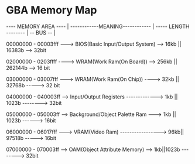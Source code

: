 # GBA Memory Map

----  MEMORY AREA  ---- | ------------MEANING------------ | ----- LENGTH -------- | -- BUS -- |
                        
00000000 - 00003fff ---> BIOS(Basic Input/Output System) --> 16kb || 16383b --> 32bit

02000000 - 0203ffff ----> WRAM(Work Ram(On Board)) --> 256kb || 262144b --> 16 bit

03000000 - 03007fff ---> WRAM(Work Ram(On Chip)) ----> 32kb || 32768b -----> 32 bit

04000000 - 040003ff --> Input/Output Registers -------------> 1kb || 1023b --------> 32bit

05000000 - 050003ff --> Background/Object Palette Ram ---> 1kb || 1023b ------> 16bit

06000000 - 06017fff ---> VRAM(Video Ram) -----------------> 96kb|| 97518b -----> 16bit

07000000 - 070003ff --> OAM(Object Attribute Memory) --> 1kb||1023b --------> 32bit 


